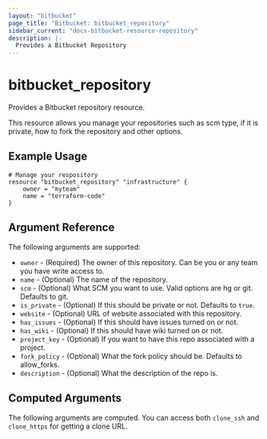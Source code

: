 ```yaml
---
layout: "bitbucket"
page_title: "Bitbucket: bitbucket_repository"
sidebar_current: "docs-bitbucket-resource-repository"
description: |-
  Provides a Bitbucket Repository
---
```


# bitbucket\_repository

Provides a Bitbucket repository resource.

This resource allows you manage your repositories such as scm type, if it is
private, how to fork the repository and other options.

## Example Usage

```
# Manage your respository
resource "bitbucket_repository" "infrastructure" {
    owner = "myteam"
    name = "terraform-code"
}
```

## Argument Reference

The following arguments are supported:

* `owner` - (Required) The owner of this repository. Can be you or any team you
  have write access to.
* `name` - (Optional) The name of the repository.
* `scm` - (Optional) What SCM you want to use. Valid options are hg or git.
  Defaults to git.
* `is_private` - (Optional) If this should be private or not. Defaults to `true`.
* `website` - (Optional) URL of website associated with this repository.
* `has_issues` - (Optional) If this should have issues turned on or not.
* `has_wiki` - (Optional) If this should have wiki turned on or not.
* `project_key` - (Optional) If you want to have this repo associated with a
  project.
* `fork_policy` - (Optional) What the fork policy should be. Defaults to
  allow_forks.
* `description` - (Optional) What the description of the repo is.

## Computed Arguments

The following arguments are computed. You can access both `clone_ssh` and
`clone_https` for getting a clone URL.

